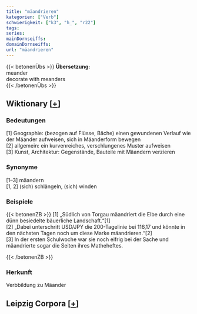 ```yaml
---
title: "mäandrieren"
kategorien: ["Verb"]
schwierigkeit: ["k3", "h_", "r22"]
tags:
series:
mainDornseiffs:
domainDornseiffs:
url: "mäandrieren"
---
```


{{< betonenÜbs >}}
**Übersetzung:**  
meander  
decorate with meanders  
{{< /betonenÜbs >}}

## Wiktionary [[+](https://de.wiktionary.org/wiki/mäandrieren)]

### Bedeutungen
[1] Geographie: (bezogen auf Flüsse, Bäche) einen gewundenen Verlauf wie der Mäander aufweisen, sich in Mäanderform bewegen  
[2] allgemein: ein kurvenreiches, verschlungenes Muster aufweisen  
[3] Kunst, Architektur: Gegenstände, Bauteile mit Mäandern verzieren  

### Synonyme
[1–3] mäandern  
[1, 2] (sich) schlängeln, (sich) winden  

### Beispiele
{{< betonenZB >}}
[1] „Südlich von Torgau mäandriert die Elbe durch eine dünn besiedelte bäuerliche Landschaft.“[1]  
[2] „Dabei unterschritt USD/JPY die 200-Tagelinie bei 116,17 und könnte in den nächsten Tagen noch um diese Marke mäandrieren.“[2]  
[3] In der ersten Schulwoche war sie noch eifrig bei der Sache und mäandrierte sogar die Seiten ihres Matheheftes.  

{{< /betonenZB >}}
### Herkunft
Verbbildung zu Mäander  


## Leipzig Corpora [[+](https://corpora.uni-leipzig.de/en/res?word=mäandrieren&corpusId=deu_newscrawl-public_2018)]

